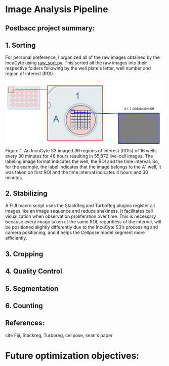 # Image Analysis Pipeline 

## Postbacc project summary:

## 1. Sorting 
For personal preference, I organized all of the raw images obtained by the IncuCyte using [raw_sort.py](image_analysis/raw_sort.py). This sorted all the raw images into their respective folders following by the well plate's letter, well number and region of interest (ROI).

![alt text](https://github.com/nquintanaparrilla/OHSU-postbacc-proyect/blob/d82a9f91822014748dbf2f14079faa0709c2cf97/images/sorting_example.png)
Figure 1. An IncuCyte S3 imaged 36 regions of interest (ROIs) of 16 wells every 30 minutes for 48 hours resulting in 55,872 live-cell images. The labeling image format indicates the well, the ROI and the time interval. So, for the example, the label indicates that the image belongs to the A1 well, it was taken on first ROI and the time interval indicates 4 hours and 30 minutes.

## 2. Stabilizing
A FIJI macro script uses the StackReg and TurboReg plugins register all images like an image sequence and reduce shakiness. It facilitates cell visualization when observation proliferation over time. This is necessary because every image taken at the same ROI, regardless of the interval, will be positioned slightly differently due to the IncuCyte S3’s processing and camera positioning, and it helps the Cellpose model segment more efficiently.



## 3. Cropping

## 4. Quality Control

## 5. Segmentation

## 6. Counting

## References:
cite Fiji, Stackreg, Turboreg, cellpose, sean's paper
# Future optimization objectives:
